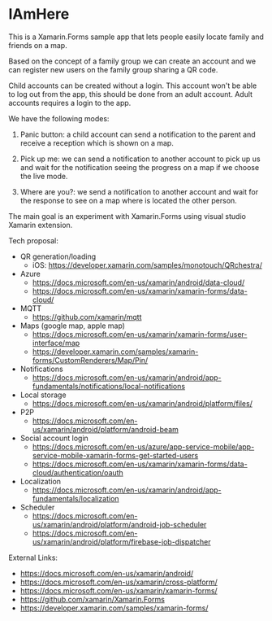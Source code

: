 # IAmHere

This is a Xamarin.Forms sample app that lets people easily locate family and friends on a map.

Based on the concept of a family group we can create an account and we can register new users on the family group sharing a QR code.

Child accounts can be created without a login. This account won't be able to log out from the app, this should be done from an adult account.
Adult accounts requires a login to the app.

We have the following modes:

1. Panic button: a child account can send a notification to the parent and receive a reception which is shown on a map.

2. Pick up me: we can send a notification to another account to pick up us and wait for the notification seeing the progress on a map if we choose the live mode.

3. Where are you?: we send a notification to another account and wait for the response to see on a map where is located the other person.

The main goal is an experiment with Xamarin.Forms using visual studio Xamarin extension.

Tech proposal:
* QR generation/loading
  - iOS: https://developer.xamarin.com/samples/monotouch/QRchestra/
* Azure
  - https://docs.microsoft.com/en-us/xamarin/android/data-cloud/
  - https://docs.microsoft.com/en-us/xamarin/xamarin-forms/data-cloud/
* MQTT
  - https://github.com/xamarin/mqtt
* Maps (google map, apple map)
  - https://docs.microsoft.com/en-us/xamarin/xamarin-forms/user-interface/map
  - https://developer.xamarin.com/samples/xamarin-forms/CustomRenderers/Map/Pin/	
* Notifications
  - https://docs.microsoft.com/en-us/xamarin/android/app-fundamentals/notifications/local-notifications
* Local storage
  - https://docs.microsoft.com/en-us/xamarin/android/platform/files/
* P2P
  - https://docs.microsoft.com/en-us/xamarin/android/platform/android-beam
* Social account login
  - https://docs.microsoft.com/en-us/azure/app-service-mobile/app-service-mobile-xamarin-forms-get-started-users
  - https://docs.microsoft.com/en-us/xamarin/xamarin-forms/data-cloud/authentication/oauth
* Localization
  - https://docs.microsoft.com/en-us/xamarin/android/app-fundamentals/localization
* Scheduler
  - https://docs.microsoft.com/en-us/xamarin/android/platform/android-job-scheduler
  - https://docs.microsoft.com/en-us/xamarin/android/platform/firebase-job-dispatcher


External Links:
* https://docs.microsoft.com/en-us/xamarin/android/
* https://docs.microsoft.com/en-us/xamarin/cross-platform/
* https://docs.microsoft.com/en-us/xamarin/xamarin-forms/
* https://github.com/xamarin/Xamarin.Forms
* https://developer.xamarin.com/samples/xamarin-forms/

